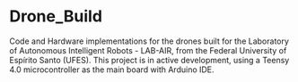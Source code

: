 # Drone_Build
Code and Hardware implementations for the drones built for the Laboratory of Autonomous Intelligent Robots - LAB-AIR, from the Federal University of Espírito Santo (UFES). This project is in active development, using a Teensy 4.0 microcontroller as the main board with Arduino IDE.
